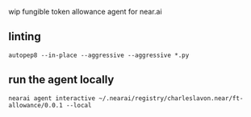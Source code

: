 wip fungible token allowance agent for near.ai

## linting
`autopep8 --in-place --aggressive --aggressive *.py`

## run the agent locally
`nearai agent interactive ~/.nearai/registry/charleslavon.near/ft-allowance/0.0.1 --local`
